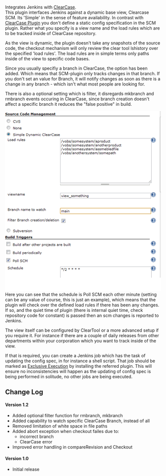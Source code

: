 Integrates Jenkins with
[ClearCase](http://www.ibm.com/software/awdtools/clearcase/).  
This plugin interfaces Jenkins against a dynamic base view, Clearcase
SCM. Its 'Simple' in the sense of feature availability. In contrast with
[ClearCase
Plugin](http://localhost:8085/display/JENKINS/ClearCase+Plugin) you
don't define a static config specification in the SCM plugin. Rather
what you specify is a view name and the load rules which are to be
tracked inside of ClearCase repository.

As the view is dynamic, the plugin doesn't take any snapshots of the
source code, the checkout mechanism will only review the clear tool
lshistory over the specified 'load rules'. The load rules are in simple
terms only paths inside of the view to specific code bases.

Since you usually specifiy a branch in ClearCase, the option has been
added. Which means that SCM-plugin only tracks changes in that branch.
If you don't set an value for Branch, it will notify changes as soon as
there is a change in any branch - which isn't what most people are
looking for.

There is also a optional setting which is filter, it disregards mkbranch
and rmbranch events occuring in ClearCase, since branch creation doesn't
affect a specific branch it reduces the "false positive" in build.

![](docs/images/simple_clearcase_version_2.png)  
Here you can see that the schedule is Poll SCM each other minute
(setting can be any value of course, this is just an example), which
means that the plugin will check over the defined load rules if there
has been any changes. If so, and the quiet time of plugin (there is
internal quiet time, check repository code for constant) is passed then
an scm changes is reported to Jenkins.

The view itself can be configured by ClearTool or a more advanced setup
if you require it. For instance if there are a couple of daily releases
from other departments within your corporation which you want to track
inside of the view.

If that is required, you can create a Jenkins job which has the task of
updating the config spec, in for instance a shell script. That job
should be marked as [Exclusive
Execution](http://localhost:8085/display/JENKINS/Exclusive+Execution+Plugin)
by installing the referred plugin. This will ensure no inconsistencies
will happen as the updating of config spec is being performed in
solitude, no other jobs are being executed.

## Change Log

#### Version 1.2

-   Added optional filter function for rmbranch, mkbranch
-   Added capability to watch specific ClearCase Branch, instead of all
-   Removed limitation of white space in file paths
-   Added abort exception when checkout failes due to:
    -   incorrect branch
    -   ClearCase error
-   Improved error handling in compareRevision and Checkout

#### Version 1.0

-   Initial release
